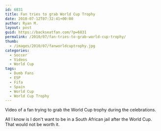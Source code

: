 ```yaml
---
id: 6831
title: Fan tries to grab World Cup Trophy
date: 2010-07-12T07:32:41+00:00
author: Ryan M.
layout: post
guid: https://backseatfan.com/?p=6831
permalink: /2010/07/fan-tries-to-grab-world-cup-trophy/
thumb:
  - /images/2010/07/fanworldcuptrophy.jpg
categories:
  - Soccer
  - Videos
  - World Cup
tags:
  - Dumb Fans
  - ESP
  - Fifa
  - Spain
  - World Cup
  - World Cup Trophy
---
```


<div class="entry">
  <p>
    Video of a fan trying to grab the World Cup trophy during the celebrations.
  </p>

  <p>
  </p>

  <p>
    All I know is I don't want to be in a South African jail after the World Cup. That would not be worth it.
  </p>
</div>
